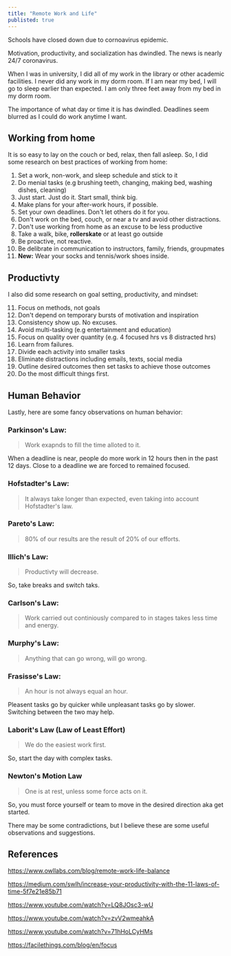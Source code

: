 ```yaml
---
title: "Remote Work and Life"
publisted: true
---
```


Schools have closed down due to cornoavirus epidemic. 

Motivation, productivity, and socialization has dwindled. The news is nearly 24/7 coronavirus. 

When I was in university, I did all of my work in the library or other academic facilities. I never did any work in my dorm room. If I am near my bed, I will go to sleep earlier than expected. I am only three feet away from my bed in my dorm room. 

The importance of what day or time it is has dwindled. Deadlines seem blurred as I could do work anytime I want. 

## Working from home
It is so easy to lay on the couch or bed, relax, then fall asleep. So, I did some research on best practices of working from home:

1. Set a work, non-work, and sleep schedule and stick to it
2. Do menial tasks (e.g brushing teeth, changing, making bed, washing dishes, cleaning)
3. Just start. Just do it. Start small, think big.
4. Make plans for your after-work hours, if possible.
5. Set your own deadlines. Don't let others do it for you.
6. Don't work on the bed, couch, or near a tv and avoid other distractions.
7. Don't use working from home as an excuse to be less productive
8. Take a walk, bike, **rollerskate** or at least go outside
9. Be proactive, not reactive.
10. Be delibrate in communication to instructors, family, friends, groupmates
11. **New:** Wear your socks and tennis/work shoes inside.

## Productivty 
I also did some research on goal setting, productivity, and mindset:

11. Focus on methods, not goals
12. Don't depend on temporary bursts of motivation and inspiration
13. Consistency show up. No excuses.
14. Avoid multi-tasking (e.g entertainment and education)
15. Focus on quality over quantity (e.g. 4 focused hrs vs 8 distracted hrs)
16. Learn from failures.
17. Divide each activity into smaller tasks
18. Eliminate distractions including emails, texts, social media
19. Outline desired outcomes then set tasks to achieve those outcomes
20. Do the most difficult things first.

## Human Behavior
Lastly, here are some fancy observations on human behavior:

### Parkinson's Law:
> Work exapnds to fill the time alloted to it. 

When a deadline is near, people do more work in 12 hours then in the past 12 days. Close to a deadline we are forced to remained focused.

### Hofstadter's Law:
> It always take longer than expected, even taking into account Hofstadter's law.

### Pareto's Law:
> 80% of our results are the result of 20% of our efforts.

### Illich's Law:
> Productivty will decrease. 

So, take breaks and switch taks.

### Carlson's Law:
> Work carried out continiously compared to in stages takes less time and energy.

### Murphy's Law:
> Anything that can go wrong, will go wrong.

### Frasisse's Law:
> An hour is not always equal an hour. 

Pleasent tasks go by quicker while unpleasant tasks go by slower. Switching between the two may help.

### Laborit's Law (Law of Least Effort)
> We do the easiest work first. 

So, start the day with complex tasks.

### Newton's Motion Law
> One is at rest, unless some force acts on it. 

So, you must force yourself or team to move in the desired direction aka get started.

There may be some contradictions, but I believe these are some useful observations and suggestions.

## References
https://www.owllabs.com/blog/remote-work-life-balance

https://medium.com/swlh/increase-your-productivity-with-the-11-laws-of-time-5f7e21e85b71

https://www.youtube.com/watch?v=LQ8JOsc3-wU

https://www.youtube.com/watch?v=zvV2wmeahkA

https://www.youtube.com/watch?v=71hHoLCyHMs

https://facilethings.com/blog/en/focus
